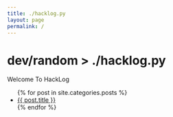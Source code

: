 ```yaml
---
title: ./hacklog.py
layout: page
permalink: /
---
```

# dev/random > ./hacklog.py

Welcome To HackLog

<ul class="posts">
    {% for post in site.categories.posts %}
        <li>
            <a class="reserved" href="{{ post.url }}">{{ post.title }}</a>
        </li>
    {% endfor %}
</ul>
